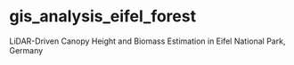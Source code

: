 # gis_analysis_eifel_forest
LiDAR-Driven Canopy Height and Biomass Estimation in Eifel National Park, Germany

